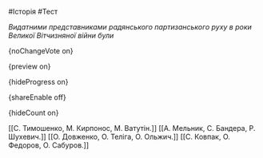 #Історія #Тест

*Видатними представниками радянського партизанського руху в роки Великої Вітчизняної війни були*

{noChangeVote on}

{preview on}

{hideProgress on}

{shareEnable off}

{hideCount on}

[[С. Тимошенко, М. Кирпонос, М. Ватутін.]]
[[А. Мельник, С. Бандера, Р. Шухевич.]]
[[О. Довженко, О. Теліга, О. Ольжич.]]
[[С. Ковпак, О. Федоров, О. Сабуров.]]
